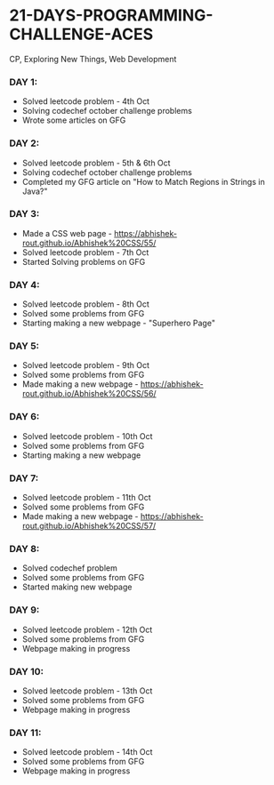 # 21-DAYS-PROGRAMMING-CHALLENGE-ACES
   CP, Exploring New Things, Web Development

### DAY 1:
  - Solved leetcode problem - 4th Oct
  - Solving codechef october challenge problems
  - Wrote some articles on GFG
  
### DAY 2:
  - Solved leetcode problem - 5th & 6th Oct 
  - Solving codechef october challenge problems
  - Completed my GFG article on "How to Match Regions in Strings in Java?"

### DAY 3:
   - Made a CSS web page - https://abhishek-rout.github.io/Abhishek%20CSS/55/
   - Solved leetcode problem - 7th Oct
   - Started Solving problems on GFG

### DAY 4:
   - Solved leetcode problem - 8th Oct
   - Solved some problems from GFG
   - Starting making a new webpage - "Superhero Page"

### DAY 5:
   - Solved leetcode problem - 9th Oct
   - Solved some problems from GFG
   - Made making a new webpage - https://abhishek-rout.github.io/Abhishek%20CSS/56/

### DAY 6:
   - Solved leetcode problem - 10th Oct
   - Solved some problems from GFG
   - Starting making a new webpage

### DAY 7:
   - Solved leetcode problem - 11th Oct
   - Solved some problems from GFG
   - Made making a new webpage - https://abhishek-rout.github.io/Abhishek%20CSS/57/
  
### DAY 8:
   - Solved codechef problem 
   - Solved some problems from GFG
   - Started making new webpage
   
### DAY 9:
   - Solved leetcode problem - 12th Oct
   - Solved some problems from GFG
   - Webpage making in progress

### DAY 10:
   - Solved leetcode problem - 13th Oct
   - Solved some problems from GFG
   - Webpage making in progress
   
### DAY 11:
   - Solved leetcode problem - 14th Oct
   - Solved some problems from GFG
   - Webpage making in progress
